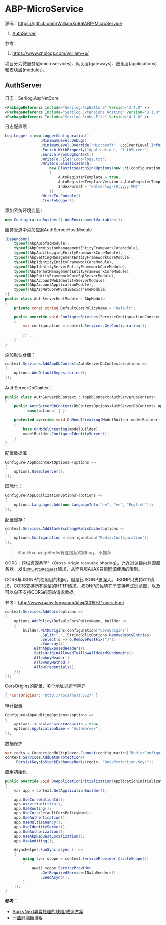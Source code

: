 # ABP-MicroService

源码：https://github.com/WilliamXu96/ABP-MicroService

1. [AuthServer](#AuthServer)



参考：

1. https://www.cnblogs.com/william-xu/



项目分为微服务层(microservices)、网关层(gateways)、应用层(applications)和模块层(modules)。



## AuthServer

日志：Serilog.AspNetCore

```xml
<PackageReference Include="Serilog.AspNetCore" Version="3.4.0" />
<PackageReference Include="Serilog.Extensions.Hosting" Version="3.1.0" />
<PackageReference Include="Serilog.Sinks.File" Version="4.1.0" />
```

日志配置项：

```c#
Log.Logger = new LoggerConfiguration()
                .MinimumLevel.Debug()
                .MinimumLevel.Override("Microsoft", LogEventLevel.Information)
                .Enrich.WithProperty("Application", "AuthServer")
                .Enrich.FromLogContext()
                .WriteTo.File("Logs/logs.txt")
                .WriteTo.Elasticsearch(
                    new ElasticsearchSinkOptions(new Uri(configuration["ElasticSearch:Url"]))
                    {
                        AutoRegisterTemplate = true,
                        AutoRegisterTemplateVersion = AutoRegisterTemplateVersion.ESv6,
                        IndexFormat = "xdlms-log-{0:yyyy.MM}"
                    })
                .WriteTo.Console()
                .CreateLogger();
```

添加系统环境变量：

```c#
new ConfigurationBuilder().AddEnvironmentVariables();
```

服务管道中添加应用AuthServerHostModule

```c#
[DependsOn(
    typeof(AbpAutofacModule),
    typeof(AbpPermissionManagementEntityFrameworkCoreModule),
    typeof(AbpAuditLoggingEntityFrameworkCoreModule),
    typeof(AbpSettingManagementEntityFrameworkCoreModule),
    typeof(AbpIdentityEntityFrameworkCoreModule),
    typeof(AbpIdentityServerEntityFrameworkCoreModule),
    typeof(AbpTenantManagementEntityFrameworkCoreModule),
    typeof(AbpEntityFrameworkCoreSqlServerModule),
    typeof(AbpAccountWebIdentityServerModule),
    typeof(AbpAccountApplicationModule),
    typeof(AbpAspNetCoreMvcUiBasicThemeModule)
)]
public class AuthServerHostModule : AbpModule
{
    private const string DefaultCorsPolicyName = "Default";

    public override void ConfigureServices(ServiceConfigurationContext context)
    {
        var configuration = context.Services.GetConfiguration();
      
        // ...
    }
}
```

添加默认仓储：

```c#
context.Services.AddAbpDbContext<AuthServerDbContext>(options =>
{
    options.AddDefaultRepositories();
});
```

AuthServerDbContext：

```c#
public class AuthServerDbContext : AbpDbContext<AuthServerDbContext>
{
    public AuthServerDbContext(DbContextOptions<AuthServerDbContext> options)
        : base(options) { }
  
    protected override void OnModelCreating(ModelBuilder modelBuilder)
    {
        base.OnModelCreating(modelBuilder);
        modelBuilder.ConfigureIdentityServer();
    }
}
```

配置数据库：

```c#
Configure<AbpDbContextOptions>(options =>
{
    options.UseSqlServer();
});
```

国际化：

```c#
Configure<AbpLocalizationOptions>(options =>
{
    options.Languages.Add(new LanguageInfo("en", "en", "English"));
});
```

配置缓存：

```c#
context.Services.AddStackExchangeRedisCache(options =>
{
    options.Configuration = configuration["Redis:Configuration"];
});
```

> StackExchangeRedis有连接超时的bug，不推荐

CORS：跨域资源共享"（Cross-origin resource sharing）。允许浏览器向跨源服务器，发出[`XMLHttpRequest`](http://www.ruanyifeng.com/blog/2012/09/xmlhttprequest_level_2.html)请求，从而克服AJAX只能[同源](http://www.ruanyifeng.com/blog/2016/04/same-origin-policy.html)使用的限制。

CORS与JSONP的使用目的相同，但是比JSONP更强大。JSONP只支持`GET`请求，CORS支持所有类型的HTTP请求。JSONP的优势在于支持老式浏览器，以及可以向不支持CORS的网站请求数据。

参考：http://www.ruanyifeng.com/blog/2016/04/cors.html

```c#
context.Services.AddCors(options =>
{
    options.AddPolicy(DefaultCorsPolicyName, builder =>
    {
        builder.WithOrigins(configuration["CorsOrigins"]
                .Split(",", StringSplitOptions.RemoveEmptyEntries)
                .Select(o => o.RemovePostFix("/"))
                .ToArray())
            .WithAbpExposedHeaders()
            .SetIsOriginAllowedToAllowWildcardSubdomains()
            .AllowAnyHeader()
            .AllowAnyMethod()
            .AllowCredentials();
    });
});
```

CorsOrigins的配置，多个地址以逗号隔开

```json
{ "CorsOrigins": "http://localhost:9527" }
```

审计配置

```c#
Configure<AbpAuditingOptions>(options =>
{
    options.IsEnabledForGetRequests = true;
    options.ApplicationName = "AuthServer";
});
```

数据保护

```c#
var redis = ConnectionMultiplexer.Connect(configuration["Redis:Configuration"]);
context.Services.AddDataProtection()
    .PersistKeysToStackExchangeRedis(redis, "DataProtection-Keys");
```

应用初始化

```c#
public override void OnApplicationInitialization(ApplicationInitializationContext context)
{
    var app = context.GetApplicationBuilder();

    app.UseCorrelationId();
    app.UseVirtualFiles();
    app.UseRouting();
    app.UseCors(DefaultCorsPolicyName);
    app.UseAuthentication();
    app.UseMultiTenancy();
    app.UseIdentityServer();
    app.UseAuthorization();
    app.UseAbpRequestLocalization();
    app.UseAuditing();

    AsyncHelper.RunSync(async () =>
    {
        using (var scope = context.ServiceProvider.CreateScope())
        {
            await scope.ServiceProvider
                .GetRequiredService<IDataSeeder>()
                .SeedAsync();
        }
    });
}
```



**参考：**

- [Abp vNext异常处理的缺陷/改造方案](https://mp.weixin.qq.com/s?__biz=MzAwNTMxMzg1MA==&mid=2654082113&idx=2&sn=77967db16f8ac89170babe1289b7c2d5&chksm=80d83014b7afb9028d73cd19b660e8210bf0ef67bff26dd45812e693dc860c083743b1ac5a3b&mpshare=1&scene=23&srcid=12258iZBsKLSOtktwQH56y2M&sharer_sharetime=1608855285076&sharer_shareid=83c85f3c4ddf8afec618435580a94a3e#rd)
- [一曲肝腸斷博客](https://www.cnblogs.com/william-xu/)